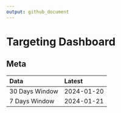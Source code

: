 ```yaml
---
output: github_document
---
```


# Targeting Dashboard



## Meta


|Data           |Latest     |
|:--------------|:----------|
|30 Days Window |2024-01-20 |
|7 Days Window  |2024-01-21 |
